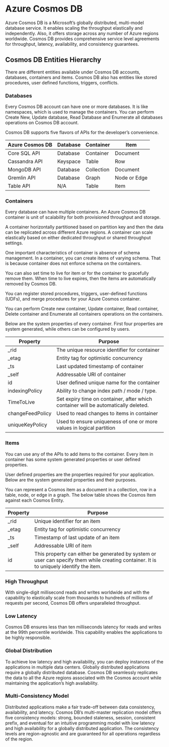 # Azure Cosmos DB

Azure Cosmos DB is a Microsoft’s globally distributed, multi-model database service. It enables scaling the throughput elastically and independently. Also, it offers storage across any number of Azure regions worldwide. Cosmos DB provides comprehensive service level agreements for throughput, latency, availability, and consistency guarantees.

## Cosmos DB Entities Hierarchy

There are different entities available under Cosmos DB accounts, databases, containers and items. Cosmos DB also has entities like stored procedures, user defined functions, triggers, conflicts.

### Databases

Every Cosmos DB account can have one or more databases. It is like namespaces, which is used to manage the containers. You can perform Create New, Update database, Read Database and Enumerate all databases operations on Cosmos DB account.

Cosmos DB supports five flavors of APIs for the developer’s convenience.

| Azure Cosmos DB | Database | Container  | Item         |
| --------------- | -------- | ---------- | ------------ |
| Core SQL API    | Database | Container  | Document     |
| Cassandra API   | Keyspace | Table      | Row          |
| MongoDB API     | Database | Collection | Document     |
| Gremlin API     | Database | Graph      | Node or Edge |
| Table API       | N/A      | Table      | Item         |

### Containers

Every database can have multiple containers. An Azure Cosmos DB container is unit of scalability for both provisioned throughput and storage.

A container horizontally partitioned based on partition key and then the data can be replicated across different Azure regions. A container can scale elastically based on either dedicated throughput or shared throughput settings.

One important characteristics of container is absence of schema management. In a container, you can create items of varying schema. That is because container does not enforce schema on the containers.

You can also set time to live for item or for the container to gracefully remove them. When time to live expires, then the items are automatically removed by Cosmos DB.

You can register stored procedures, triggers, user-defined functions (UDFs), and merge procedures for your Azure Cosmos container.

You can perform Create new container, Update container, Read container, Delete container and Enumerate all containers operations on the containers.

Below are the system properties of every container. First four properties are system generated, while others can be configured by users.

| Property         | Purpose                                                                            |
| ---------------- | ---------------------------------------------------------------------------------- |
| \_rid            | The unique resource identifier for container                                       |
| \_etag           | Entity tag for optimistic concurrency                                              |
| \_ts             | Last updated timestamp of container                                                |
| \_self           | Addressable URI of container                                                       |
| id               | User defined unique name for the container                                         |
| indexingPolicy   | Ability to change index path / mode / type.                                        |
| TimeToLive       | Set expiry time on container, after which container will be automatically deleted. |
| changeFeedPolicy | Used to read changes to items in container                                         |
| uniqueKeyPolicy  | Used to ensure uniqueness of one or more values in logical partition               |

### Items

You can use any of the APIs to add items to the container. Every item in container has some system generated properties or user defined properties.

User defined properties are the properties required for your application. Below are the system generated properties and their purposes.

You can represent a Cosmos item as a document in a collection, row in a table, node, or edge in a graph. The below table shows the Cosmos Item against each Cosmos Entity.

| Property | Purpose                                                                                                                                 |
| -------- | --------------------------------------------------------------------------------------------------------------------------------------- |
| \_rid    | Unique identifier for an item                                                                                                           |
| \_etag   | Entity tag for optimistic concurrency                                                                                                   |
| \_ts     | Timestamp of last update of an item                                                                                                     |
| \_self   | Addressable URI of item                                                                                                                 |
| id       | This property can either be generated by system or user can specify them while creating container. It is to uniquely identify the item. |

### High Throughput

With single-digit millisecond reads and writes worldwide and with the capability to elastically scale from thousands to hundreds of millions of requests per second, Cosmos DB offers unparalleled throughput.

### Low Latency

Cosmos DB ensures less than ten milliseconds latency for reads and writes at the 99th percentile worldwide. This capability enables the applications to be highly responsible.

### Global Distribution

To achieve low latency and high availability, you can deploy instances of the applications in multiple data centers. Globally distributed applications require a globally distributed database. Cosmos DB seamlessly replicates the data to all the Azure regions associated with the Cosmos account while maintaining the application’s high availability.

### Multi-Consistency Model

Distributed applications make a fair trade-off between data consistency, availability, and latency. Cosmos DB’s multi-master replication model offers five consistency models: strong, bounded staleness, session, consistent prefix, and eventual for an intuitive programming model with low latency and high availability for a globally distributed application. The consistency levels are region-agnostic and are guaranteed for all operations regardless of the region.
